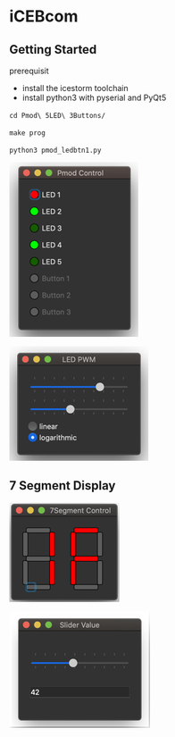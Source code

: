 # iCEBcom

## Getting Started

prerequisit

* install the icestorm toolchain
* install python3 with pyserial and PyQt5 

`cd Pmod\ 5LED\ 3Buttons/`

`make prog`

`python3 pmod_ledbtn1.py`

![pmod_ledbtn1.png](img/pmod_ledbtn1.png)

![pmod_ledbtn2.png](img/pmod_ledbtn2.png)

## 7 Segment Display

![pmod_7seg1.png](img/pmod_7seg1.png)

![pmod_7seg1.png](img/pmod_7seg2.png)